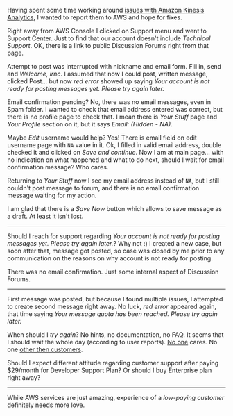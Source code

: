 Having spent some time working around [issues with Amazon Kinesis Analytics][issues],
I wanted to report them to AWS and hope for fixes.

[issues]: 2016-10-11-kinesis-analytics-issues.md

Right away from AWS Console I clicked on Support menu and went to Support
Center. Just to find that our account doesn't include _Technical Support_. OK,
there is a link to public Discussion Forums right from that page.

Attempt to post was interrupted with nickname and email form. Fill in, send and
_Welcome, irnc_. I assumed that now I could post, written message, clicked
Post... but now _red error_ showed up saying _Your account is not ready for
posting messages yet. Please try again later._

Email confirmation pending? No, there was no email messages, even in Spam
folder. I wanted to check that email address entered was correct, but there is
no profile page to check that. I mean there is _Your Stuff_ page and _Your
Profile_ section on it, but it says _Email: (Hidden - NA)_.

Maybe _Edit_ username would help? Yes! There is email field on edit username
page with `NA` value in it. Ok, I filled in valid email address, double checked
it and clicked on _Save and continue_. Now I am at main page... with no
indication on what happened and what to do next, should I wait for email
confirmation message? Who cares.

Returning to _Your Stuff_ now I see my email address instead of `NA`, but I
still couldn't post message to forum, and there is no email confirmation
message waiting for my action.

I am glad that there is a _Save Now_ button which allows to save message as a
draft. At least it isn't lost.

---

Should I reach for support regarding _Your account is not ready for posting
messages yet. Please try again later._? Why not :) I created a new case, but
soon after that, message got posted, so case was closed by me prior to any
communication on the reasons on why account is not ready for posting.

There was no email confirmation. Just some internal aspect of Discussion
Forums.

---

First message was posted, but because I found multiple issues, I attempted to
create second message right away. No luck, _red error_ appeared again, that
time saying _Your message quota has been reached. Please try again later._

When should I _try again_? No hints, no documentation, no FAQ. It seems that I
should wait the whole day (according to user reports). [No one][no-support]
cares. No one [other then customers][struggle].

Should I expect different attitude regarding customer support after paying
$29/month for Developer Support Plan? Or should I buy Enterprise plan right
away?

[no-support]: https://forums.aws.amazon.com/message.jspa?messageID=697785
[struggle]: https://twitter.com/vaijab/status/635815274382540800

---

While AWS services are just amazing, experience of a _low-paying customer_
definitely needs more love.
